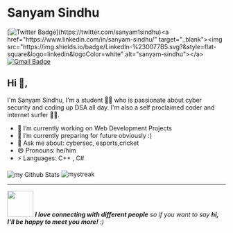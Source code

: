 # Sanyam Sindhu
[![Twitter Badge](https://img.shields.io/badge/-@Twitter-1ca0f1?style=flat-square&labelColor=1ca0f1&logo=twitter&logoColor=white&link=[[https://twitter.com/sanyam_sindhu](https://twitter.com/sanyam1sindhu)](https://twitter.com/sanyam1sindhu))](https://twitter.com/sanyam1sindhu)<a href="https://www.linkedin.com/in/sanyam-sindhu/" target="_blank"><img src="https://img.shields.io/badge/LinkedIn-%230077B5.svg?&style=flat-square&logo=linkedin&logoColor=white" alt="sanyam-sindhu"></a>
[![Gmail Badge](https://img.shields.io/badge/-Gmail-c14438?style=flat-square&logo=Gmail&logoColor=white&link=mailto:sindhusanyam0@gmail.com)](mailto:sindhusanyam0.com)

## Hi 👋, 
I'm Sanyam Sindhu, I'm a student 👨‍💻 who is passionate about cyber security and coding up DSA all day. I'm also a self proclaimed coder and internet surfer 
🏄‍♂️. 

- 🔭 I’m currently working on Web Development Projects
- 🌱 I’m currently preparing for future obviously :) 
- 💬 Ask me about: cybersec, esports,cricket
- 😄 Pronouns: he/him
- ⚡ Languages: C++ , C# 
<img align="center" src="https://github-readme-stats.vercel.app/api?username=sanyam-sindhu&include_all_commits=true&count_private=true&show_icons=true&line_height=20&title_color=2B5BBD&icon_color=1124BB&text_color=A1A1A1&bg_color=0,000000,130F40" alt="my Github Stats"/>

<img src="https://github-readme-streak-stats.herokuapp.com/?user=sanyam-sindhu&theme=tokyonight" alt="mystreak"/>


---
<img src="https://media.giphy.com/media/LnQjpWaON8nhr21vNW/giphy.gif" width="60"> <em><b>I love connecting with different people</b> so if you want to say <b>hi, I'll be happy to meet you more!</b> :)</em>
